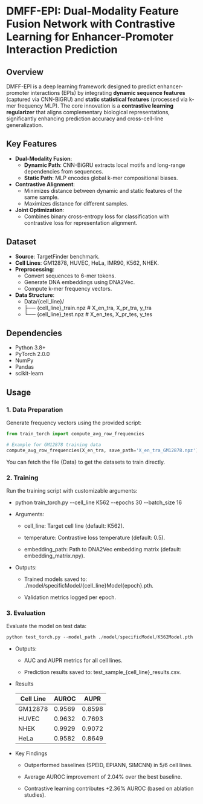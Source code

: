# DMFF-EPI: Dual-Modality Feature Fusion Network with Contrastive Learning for Enhancer-Promoter Interaction Prediction

## Overview
DMFF-EPI is a deep learning framework designed to predict enhancer-promoter interactions (EPIs) by integrating **dynamic sequence features** (captured via CNN-BiGRU) and **static statistical features** (processed via k-mer frequency MLP). The core innovation is a **contrastive learning regularizer** that aligns complementary biological representations, significantly enhancing prediction accuracy and cross-cell-line generalization.

## Key Features
- **Dual-Modality Fusion**:
  - **Dynamic Path**: CNN-BiGRU extracts local motifs and long-range dependencies from sequences.
  - **Static Path**: MLP encodes global k-mer compositional biases.
- **Contrastive Alignment**:
  - Minimizes distance between dynamic and static features of the same sample.
  - Maximizes distance for different samples.
- **Joint Optimization**:
  - Combines binary cross-entropy loss for classification with contrastive loss for representation alignment.

## Dataset
- **Source**: TargetFinder benchmark.
- **Cell Lines**: GM12878, HUVEC, HeLa, IMR90, K562, NHEK.
- **Preprocessing**:
  - Convert sequences to 6-mer tokens.
  - Generate DNA embeddings using DNA2Vec.
  - Compute k-mer frequency vectors.
- **Data Structure**:
   -  Data/{cell_line}/
    - ├── {cell_line}_train.npz # X_en_tra, X_pr_tra, y_tra
    - └── {cell_line}_test.npz # X_en_tes, X_pr_tes, y_tes
 

## Dependencies
- Python 3.8+
- PyTorch 2.0.0
- NumPy
- Pandas
- scikit-learn

## Usage

### 1. Data Preparation
Generate frequency vectors using the provided script:

```python
from train_torch import compute_avg_row_frequencies

# Example for GM12878 training data
compute_avg_row_frequencies(X_en_tra, save_path='X_en_tra_GM12878.npz')
```
You can fetch the file {Data} to get the datasets to train directly.

### 2. Training
Run the training script with customizable arguments:



  - python train_torch.py --cell_line K562 --epochs 30 --batch_size 16

- Arguments:
  - cell_line: Target cell line (default: K562).

  - temperature: Contrastive loss temperature (default: 0.5).

  - embedding_path: Path to DNA2Vec embedding matrix (default: embedding_matrix.npy).

- Outputs:

  - Trained models saved to: ./model/specificModel/{cell_line}Model{epoch}.pth.

  - Validation metrics logged per epoch.

### 3. Evaluation
Evaluate the model on test data:
```python
python test_torch.py --model_path ./model/specificModel/K562Model.pth
```
  - Outputs:

    - AUC and AUPR metrics for all cell lines.

    - Prediction results saved to: test_sample_{cell_line}_results.csv.

  - Results
    
      | Cell Line | AUROC   | AUPR    |
      |-----------|---------|---------|
      | GM12878   | 0.9569  | 0.8598  |
      | HUVEC     | 0.9632  | 0.7693  |
      | NHEK      | 0.9929  | 0.9072  |
      | HeLa      | 0.9582  | 0.8649  |





  - Key Findings
    - Outperformed baselines (SPEID, EPIANN, SIMCNN) in 5/6 cell lines.

    - Average AUROC improvement of 2.04% over the best baseline.

    - Contrastive learning contributes +2.36% AUROC (based on ablation studies).
